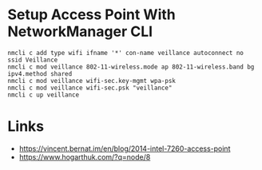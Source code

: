 # Setup Access Point With NetworkManager CLI

```
nmcli c add type wifi ifname '*' con-name veillance autoconnect no ssid Veillance
nmcli c mod veillance 802-11-wireless.mode ap 802-11-wireless.band bg ipv4.method shared
nmcli c mod veillance wifi-sec.key-mgmt wpa-psk
nmcli c mod veillance wifi-sec.psk "veillance"
nmcli c up veillance
```

# Links

* https://vincent.bernat.im/en/blog/2014-intel-7260-access-point
* https://www.hogarthuk.com/?q=node/8
